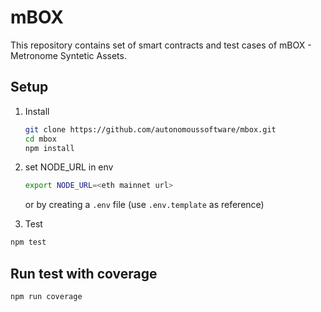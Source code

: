 # mBOX

This repository contains set of smart contracts and test cases of mBOX - Metronome Syntetic Assets.

## Setup

1. Install

   ```sh
   git clone https://github.com/autonomoussoftware/mbox.git
   cd mbox
   npm install
   ```

2. set NODE_URL in env

   ```sh
   export NODE_URL=<eth mainnet url>
   ```

   or by creating a `.env` file (use `.env.template` as reference)

3. Test

```sh
npm test
```

## Run test with coverage

```sh
npm run coverage
```

